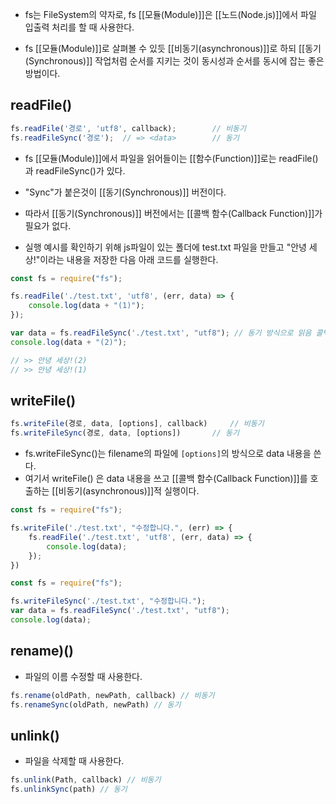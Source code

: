 - fs는 FileSystem의 약자로, fs [[모듈(Module)]]은 [[노드(Node.js)]]에서 파일 입출력 처리를 할 때 사용한다.

- fs [[모듈(Module)]]로 살펴볼 수 있듯 [[비동기(asynchronous)]]로 하되 [[동기(Synchronous)]] 작업처럼 순서를 지키는 것이 동시성과 순서를 동시에 잡는 좋은 방법이다.


## readFile()

```js
fs.readFile('경로', 'utf8', callback); 		// 비동기
fs.readFileSync('경로');  // => <data>		// 동기
```

- fs [[모듈(Module)]]에서 파일을 읽어들이는 [[함수(Function)]]로는 readFile()과 readFileSync()가 있다. 

- "Sync"가 붙은것이 [[동기(Synchronous)]] 버전이다.
- 따라서 [[동기(Synchronous)]] 버전에서는 [[콜백 함수(Callback Function)]]가 필요가 없다.

- 실행 예시를 확인하기 위해 js파일이 있는 폴더에 test.txt 파일을 만들고 "안녕 세상!"이라는 내용을 저장한 다음 아래 코드를 실행한다.

```js
const fs = require("fs");

fs.readFile('./test.txt', 'utf8', (err, data) => {
    console.log(data + "(1)");
});

var data = fs.readFileSync('./test.txt', "utf8"); // 동기 방식으로 읽음 콜백 함수 필요 없음
console.log(data + "(2)");

// >> 안녕 세상!(2)
// >> 안녕 세상!(1)
```

## writeFile()

```js
fs.writeFile(경로, data, [options], callback) 	// 비동기
fs.writeFileSync(경로, data, [options])     	// 동기
```

- fs.writeFileSync()는 filename의 파일에 `[options]`의 방식으로 data 내용을 쓴다. 
- 여기서 writeFile() 은 data 내용을 쓰고 [[콜백 함수(Callback Function)]]를 호출하는 [[비동기(asynchronous)]]적 실행이다.


```js
const fs = require("fs");

fs.writeFile('./test.txt', "수정합니다.", (err) => {
    fs.readFile('./test.txt', 'utf8', (err, data) => {
        console.log(data);
    });
})
```

```js
const fs = require("fs");

fs.writeFileSync('./test.txt', "수정합니다.");
var data = fs.readFileSync('./test.txt', "utf8");
console.log(data);
```


## rename)()

- 파일의 이름 수정할 때 사용한다.

```js
fs.rename(oldPath, newPath, callback) // 비동기
fs.renameSync(oldPath, newPath) // 동기
```


## unlink()

- 파일을 삭제할 때 사용한다.

```js
fs.unlink(Path, callback) // 비동기
fs.unlinkSync(path) // 동기
```